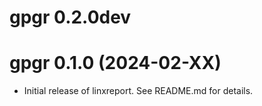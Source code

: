 # gpgr 0.2.0dev

# gpgr 0.1.0 (2024-02-XX)

- Initial release of linxreport. See README.md for details.
